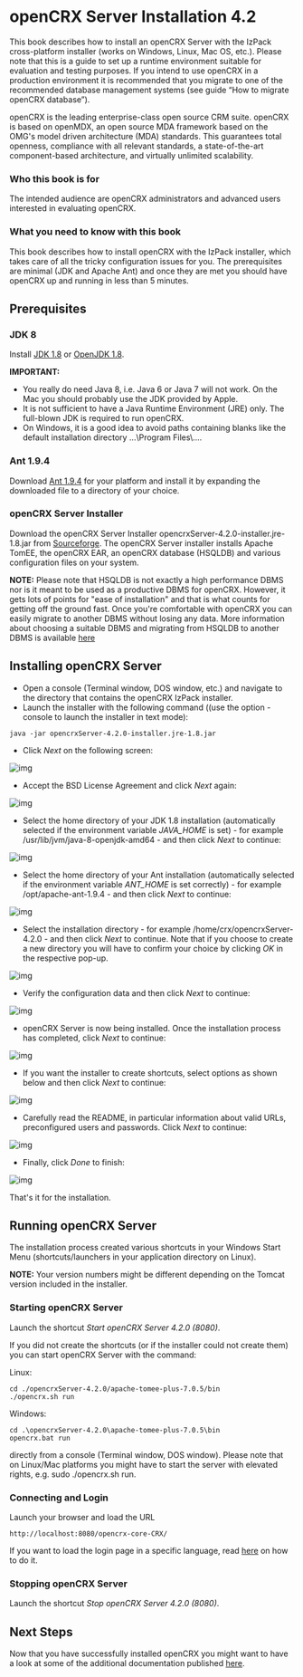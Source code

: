 # openCRX Server Installation 4.2 #
This book describes how to install an openCRX Server with the IzPack cross-platform installer 
(works on Windows, Linux, Mac OS, etc.). Please note that this is a guide to set up a runtime 
environment suitable for evaluation and testing purposes. If you intend to use openCRX in a 
production environment it is recommended that you migrate to one of the recommended database 
management systems (see guide “How to migrate openCRX database”).

openCRX is the leading enterprise-class open source CRM suite. openCRX is based on openMDX, 
an open source MDA framework based on the OMG's model driven architecture (MDA) standards. 
This guarantees total openness, compliance with all relevant standards, a state-of-the-art 
component-based architecture, and virtually unlimited scalability.

### Who this book is for ###
The intended audience are openCRX administrators and advanced users interested in evaluating openCRX.

### What you need to know with this book ###
This book describes how to install openCRX with the IzPack installer, which takes care of 
all the tricky configuration issues for you. The prerequisites are minimal (JDK and Apache Ant) 
and once they are met you should have openCRX up and running in less than 5 minutes.

## Prerequisites ##

### JDK 8 ###
Install [JDK 1.8](http://www.oracle.com/technetwork/java/javase/downloads/) or [OpenJDK 1.8](https://jdk8.java.net/).

__IMPORTANT:__

* You really do need Java 8, i.e. Java 6 or Java 7 will not work. On the Mac you should 
  probably use the JDK provided by Apple.
* It is not sufficient to have a Java Runtime Environment (JRE) only. The full-blown JDK 
  is required to run openCRX.
* On Windows, it is a good idea to avoid paths containing blanks like the default installation 
  directory ...\\Program Files\\....

### Ant 1.9.4 ###
Download [Ant 1.9.4](http://ant.apache.org/) for your platform and install it by expanding the downloaded file to a directory of your choice.

### openCRX Server Installer ###
Download the openCRX Server Installer opencrxServer-4.2.0-installer.jre-1.8.jar from 
[Sourceforge](http://www.opencrx.org/downloads.htm). The openCRX Server installer installs Apache TomEE, the openCRX EAR, 
an openCRX database (HSQLDB) and various configuration files on your system.

__NOTE:__
Please note that HSQLDB is not exactly a high performance DBMS nor is it meant to be 
used as a productive DBMS for openCRX. However, it gets lots of points for "ease of installation" 
and that is what counts for getting off the ground fast. Once you're comfortable with openCRX you 
can easily migrate to another DBMS without losing any data. More information about choosing a 
suitable DBMS and migrating from HSQLDB to another DBMS is available [here](http://www.opencrx.org/faq.htm#changedb)

## Installing openCRX Server ##

* Open a console (Terminal window, DOS window, etc.) and navigate to the directory 
  that contains the openCRX IzPack installer.
* Launch the installer with the following command ((use the option -console to launch 
  the installer in text mode):


```
java -jar opencrxServer-4.2.0-installer.jre-1.8.jar
```


* Click _Next_ on the following screen:

![img](42/Admin/files/InstallerServer/pic010.png)

* Accept the BSD License Agreement and click _Next_ again:

![img](42/Admin/files/InstallerServer/pic020.png)

* Select the home directory of your JDK 1.8 installation (automatically selected if the environment 
  variable _JAVA\_HOME_ is set) - for example /usr/lib/jvm/java-8-openjdk-amd64 - and then click 
  _Next_ to continue:
  
![img](42/Admin/files/InstallerServer/pic030.png)

* Select the home directory of your Ant installation (automatically selected if  the environment 
  variable _ANT\_HOME_ is set correctly) - for example /opt/apache-ant-1.9.4 - and then click _Next_ 
  to continue:
  
![img](42/Admin/files/InstallerServer/pic040.png)

* Select the installation directory - for example /home/crx/opencrxServer-4.2.0 - and then click 
  _Next_ to continue. Note that if you choose to create a new directory you will have to confirm 
  your choice by clicking _OK_ in the respective pop-up.
  
![img](42/Admin/files/InstallerServer/pic050.png)

* Verify the configuration data and then click _Next_ to continue:

![img](42/Admin/files/InstallerServer/pic060.png)

* openCRX Server is now being installed. Once the installation process has completed, 
  click _Next_ to continue:

![img](42/Admin/files/InstallerServer/pic070.png)

* If you want the installer to create shortcuts, select options as shown below and then 
  click _Next_ to continue:

![img](42/Admin/files/InstallerServer/pic080.png)

* Carefully read the README, in particular information about  valid URLs, 
  preconfigured users and passwords. Click _Next_ to continue:
  
![img](42/Admin/files/InstallerServer/pic090.png)

* Finally, click _Done_ to finish:

![img](42/Admin/files/InstallerServer/pic100.png)

That's it for the installation.

## Running openCRX Server ##
The installation process created various shortcuts in your Windows Start Menu 
(shortcuts/launchers in your application directory on Linux). 

__NOTE:__ Your version numbers might be different depending on the Tomcat version included in the installer.

### Starting openCRX Server ###
Launch the shortcut _Start openCRX Server 4.2.0 (8080)_.

If you did not create the shortcuts (or if the installer could not create them) you can start 
openCRX Server with the command:

Linux:

```
cd ./opencrxServer-4.2.0/apache-tomee-plus-7.0.5/bin
./opencrx.sh run
```

Windows:

```
cd .\opencrxServer-4.2.0\apache-tomee-plus-7.0.5\bin
opencrx.bat run
```

directly from a console (Terminal window, DOS window). Please note that on 
Linux/Mac platforms you might have to start the server with elevated rights, 
e.g. sudo ./opencrx.sh run.

### Connecting and Login ###
Launch your browser and load the URL

```
http://localhost:8080/opencrx-core-CRX/
```

If you want to load the login page in a specific language, 
read [here](http://www.opencrx.org/faq.htm#login) on how to do it.

### Stopping openCRX Server ###
Launch the shortcut _Stop openCRX Server 4.2.0 (8080)_.

## Next Steps ##
Now that you have successfully installed openCRX you might want to have a look at some of 
the additional documentation published [here](http://www.opencrx.org/documents.htm).
